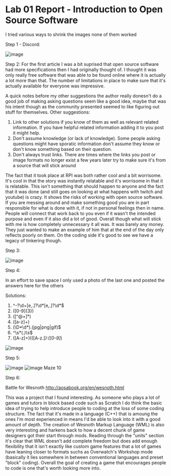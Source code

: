 # Lab 01 Report - Introduction to Open Source Software

I tried various ways to shrink the images none of them worked

Step 1 - Discord:

![image](https://user-images.githubusercontent.com/68211239/149838819-9460c8a0-dd13-454b-8aff-3b7101a80cde.png)

Step 2:
For the first article I was a bit suprised that open source software had more specifications then I had originally thought of. I thought it was only really free software that was able to be found online where it is actually a lot more than that. The number of limitations in place to make sure that it's actually available for everyone was impressive.

A quick notes before my other suggestions the author really donesn't do a good job of making asking questions seem like a good idea, maybe that was his intent though as the community presented seemed to like figuring out stuff for themselves.
Other suggestions:
1) Link to other solutions if you know of them as well as relevant related information. If you have helpful related information adding it to you post it might help.
2) Don't assume knowledge (or lack of knowledge). Some people asking questions might have sporatic information don't assume they know or don't know something based on their question.
3) Don't always trust links. There are times where the links you post or image formats no longer exist a few years later try to make sure it's from a source that will stick around

The fact that it took place at RPI was both rather cool and a bit worrisome. It's cool in that the story was instantly relatable and it's worrisome in that it is relatable. This isn't something that should happen to anyone and the fact that it was done (and still goes on looking at what happens with twitch and youtube) is crazy. It shows the risks of working with open source software. If you are messing around and make something good you are in part responsible for what is done with it, if not in personal feelings then in name. People will connect that work back to you even if it wasn't the intended purpose and even if it also did a lot of good. Overall though what will stick with me is how completely unnecessary it all was. It was barely any money. They just wanted to make an example of him that at the end of the day only reflects poorly on them. On the coding side it's good to see we have a legacy of tinkering though.

Step 3:

![image](https://user-images.githubusercontent.com/68211239/149559076-37cd9d84-c427-4c98-8cd9-7a25cde923ed.png)


Step 4:

In an effort to save space I only used a photo of the last one and posted the answers here for the others

Solutions:
1) ^-?\d+[e,.]?\d*[e,.]?\d*$
2) ([0-9]{3})
3) ([^@+]*)
4) ([a-z]+)
5) (\D*\d*)\.(jpg|png|gif)$
6) ^\s*(.*)\s*$
7) ([A-z]+)\(([A-z\.]*)\:([0-9]*)

![image](https://user-images.githubusercontent.com/68211239/149855380-e8189e26-2280-4258-abdd-69c0dbd2746f.png)


Step 5:

![image](https://user-images.githubusercontent.com/68211239/149564738-56337cc7-f99c-4529-b4ea-3caaabaa23fc.png)
![image](https://user-images.githubusercontent.com/68211239/149822620-f9568301-cde6-4aa8-a9c6-201fe88e5a5d.png)
Maze 10

Step 6:

Battle for Wesnoth
http://aosabook.org/en/wesnoth.html

This was a project that I found interesting.
As someone who plays a lot of games and tutors in block based code such as Scratch I do think the basic idea of trying to help introduce people to coding at the loss of some coding structure. The fact that it's made in a language (C++) that is amoung the ones I'm most experienced in means I'd be able to look into it with a good amount of depth. The creation of Wesnoth Markup Language (WML) is also very interesting and harkens back to how a decent chunk of game designers got their start through mods. Reading through the "units" section it's clear that WML doesn't add complete freedom but does add enough flexibility that it isn't exactly like custom game features that a lot of games have leaning closer to formats suchs as Overwatch's Workshop mode (basically it lies somewhere in between conventional languages and preset "block" coding). Overall the goal of creating a game that encourages people to code is one that's worth looking more into.

